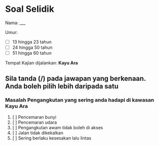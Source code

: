 # Soal Selidik

Nama: ___

Umur:

- [ ] 13 hingga 23 tahun
- [ ] 24 hingga 50 tahun
- [ ] 51 hingga 60 tahun

Tempat Kajian dijalankan: **Kayu Ara**

## Sila tanda (/) pada jawapan yang berkenaan. Anda boleh pilih lebih daripada satu

### Masalah Pengangkutan yang sering anda hadapi di kawasan Kayu Ara

1. [ ] Pencemaran bunyi
2. [ ] Pencemaran udara
3. [ ] Pengangkutan awam tidak boleh di akses
4. [ ] Jalan tidak dikekalkan
5. [ ] Sering berlaku kesesakan lalu lintas
